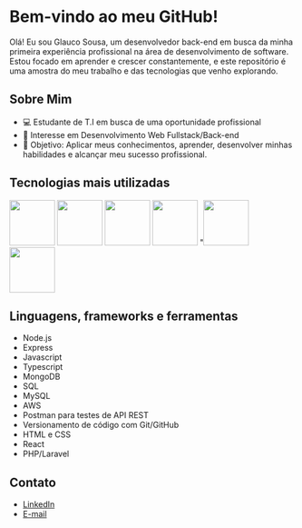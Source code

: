 # Bem-vindo ao meu GitHub!

Olá! Eu sou Glauco Sousa, um desenvolvedor back-end em busca da  minha primeira experiência profissional na área de desenvolvimento de software. Estou focado em aprender e crescer constantemente, e este repositório é uma amostra do meu trabalho e das tecnologias que venho explorando.

## Sobre Mim

- 💻 Estudante de T.I em busca de uma oportunidade profissional
- 🌱 Interesse em Desenvolvimento Web Fullstack/Back-end
- 🚀 Objetivo: Aplicar meus conhecimentos, aprender, desenvolver minhas habilidades e alcançar meu sucesso profissional.

## Tecnologias mais utilizadas
<img src="https://github.com/gsousaaa/gsousaaa/assets/129014954/92b965b6-9c77-4e8c-9c75-9dc7d6532214" width="80" /> <img src="https://github.com/gsousaaa/gsousaaa/assets/129014954/63712df6-c111-44ab-a2a5-0665ebc7282e" width="80" /> <img src="https://github.com/gsousaaa/gsousaaa/assets/129014954/991c5715-1bbd-4bae-93d3-785262b87f26" width="80">  <img src="https://github.com/gsousaaa/gsousaaa/assets/129014954/d8743e8f-d261-4d09-b58c-c23e49986a37" width="80"/>
"<img src="https://github.com/gsousaaa/gsousaaa/assets/129014954/f9ccf89c-0879-4a1d-84b2-ddecf8e22349" width="80"/>
<img  src="https://github.com/gsousaaa/gsousaaa/assets/129014954/fa2dcb8c-71fb-4589-9ac1-977459a13672" width="80"/>

## Linguagens, frameworks e ferramentas
- Node.js
- Express
- Javascript
- Typescript
- MongoDB
- SQL
- MySQL
- AWS
- Postman para testes de API REST
- Versionamento de código com Git/GitHub
- HTML e CSS
- React
- PHP/Laravel

## Contato
- [LinkedIn](https://www.linkedin.com/in/glauco-sousa-131126269/)
- [E-mail](glaucoezequiel94@gmail.com)


